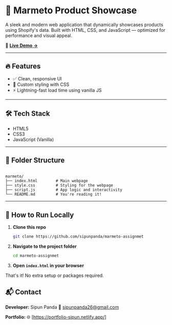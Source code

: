 # 🚀 Marmeto Product Showcase

A sleek and modern web application that dynamically showcases products using Shopify's data. Built with HTML, CSS, and JavaScript — optimized for performance and visual appeal.

🔗 **[Live Demo →](https://sipunpanda-marmeto.netlify.app/)**

---

## 🔥 Features

- ✅ Clean, responsive UI
- 🎨 Custom styling with CSS
- ⚡ Lightning-fast load time using vanilla JS

---

## 🛠️ Tech Stack

- HTML5
- CSS3
- JavaScript (Vanilla)

---

## 📂 Folder Structure

```

marmeto/
├── index.html        # Main webpage
├── style.css         # Styling for the webpage
├── script.js         # App logic and interactivity
└── README.md         # You're reading it!

````

---

## 🚧 How to Run Locally

1. **Clone this repo**
   ```bash
   git clone https://github.com/sipunpanda/marmeto-assignmet

2. **Navigate to the project folder**

   ```bash
   cd marmeto-assignmet
   ```

3. **Open `index.html` in your browser**

That's it! No extra setup or packages required.

## 📬 Contact

**Developer:** Sipun Panda
📧 [sipunpanda26@gmail.com](mailto:sipunpanda26@gmail.com)

**Portfolio:**
🌐 [https://portfolio-sipun.netlify.app/]
